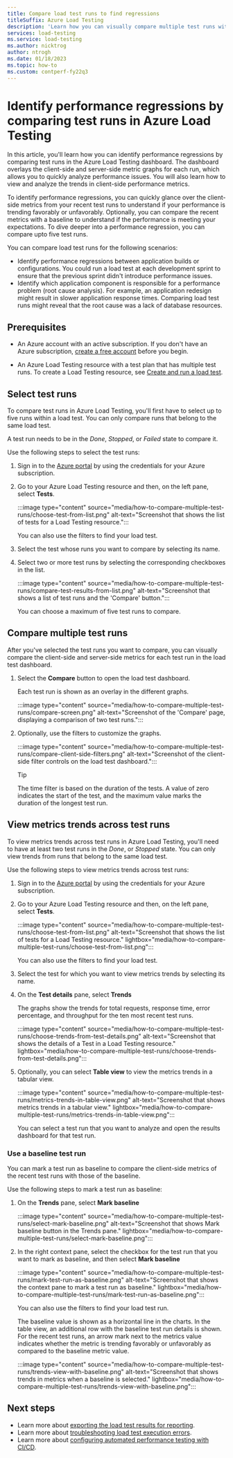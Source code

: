 ```yaml
---
title: Compare load test runs to find regressions
titleSuffix: Azure Load Testing
description: 'Learn how you can visually compare multiple test runs with Azure Load Testing to identify and analyze performance regressions.'
services: load-testing
ms.service: load-testing
ms.author: nicktrog
author: ntrogh
ms.date: 01/18/2023
ms.topic: how-to
ms.custom: contperf-fy22q3
---
```


# Identify performance regressions by comparing test runs in Azure Load Testing

In this article, you'll learn how you can identify performance regressions by comparing test runs in the Azure Load Testing dashboard. The dashboard overlays the client-side and server-side metric graphs for each run, which allows you to quickly analyze performance issues. You will also learn how to view and analyze the trends in client-side performance metrics. 

To identify performance regressions, you can quickly glance over the client-side metrics from your recent test runs to understand if your performance is trending favorably or unfavorably. Optionally, you can compare the recent metrics with a baseline to understand if the performance is meeting your expectations. To dive deeper into a performance regression, you can compare upto five test runs.

You can compare load test runs for the following scenarios:

- Identify performance regressions between application builds or configurations. You could run a load test at each development sprint to ensure that the previous sprint didn't introduce performance issues.
- Identify which application component is responsible for a performance problem (root cause analysis). For example, an application redesign might result in slower application response times. Comparing load test runs might reveal that the root cause was a lack of database resources.

## Prerequisites

- An Azure account with an active subscription. If you don't have an Azure subscription, [create a free account](https://azure.microsoft.com/free/?WT.mc_id=A261C142F) before you begin.  

- An Azure Load Testing resource with a test plan that has multiple test runs. To create a Load Testing resource, see [Create and run a load test](./quickstart-create-and-run-load-test.md).

## Select test runs

To compare test runs in Azure Load Testing, you'll first have to select up to five runs within a load test. You can only compare runs that belong to the same load test.

A test run needs to be in the *Done*, *Stopped*, or *Failed* state to compare it.

Use the following steps to select the test runs:

1. Sign in to the [Azure portal](https://portal.azure.com) by using the credentials for your Azure subscription.

1. Go to your Azure Load Testing resource and then, on the left pane, select **Tests**.

    :::image type="content" source="media/how-to-compare-multiple-test-runs/choose-test-from-list.png" alt-text="Screenshot that shows the list of tests for a Load Testing resource.":::

    You can also use the filters to find your load test.

1. Select the test whose runs you want to compare by selecting its name.

1. Select two or more test runs by selecting the corresponding checkboxes in the list.

    :::image type="content" source="media/how-to-compare-multiple-test-runs/compare-test-results-from-list.png" alt-text="Screenshot that shows a list of test runs and the 'Compare' button.":::

    You can choose a maximum of five test runs to compare.

## Compare multiple test runs

After you've selected the test runs you want to compare, you can visually compare the client-side and server-side metrics for each test run in the load test dashboard.

1. Select the **Compare** button to open the load test dashboard.
    
    Each test run is shown as an overlay in the different graphs.

    :::image type="content" source="media/how-to-compare-multiple-test-runs/compare-screen.png" alt-text="Screenshot of the 'Compare' page, displaying a comparison of two test runs.":::

1. Optionally, use the filters to customize the graphs.

    :::image type="content" source="media/how-to-compare-multiple-test-runs/compare-client-side-filters.png" alt-text="Screenshot of the client-side filter controls on the load test dashboard.":::

    > [!TIP]
    > The time filter is based on the duration of the tests. A value of zero indicates the start of the test, and the maximum value marks the duration of the longest test run. 

## View metrics trends across test runs

To view metrics trends across test runs in Azure Load Testing, you'll need to have at least two test runs in the *Done*, or *Stopped* state. You can only view trends from runs that belong to the same load test.

Use the following steps to view metrics trends across test runs:

1. Sign in to the [Azure portal](https://portal.azure.com) by using the credentials for your Azure subscription.

1. Go to your Azure Load Testing resource and then, on the left pane, select **Tests**.

    :::image type="content" source="media/how-to-compare-multiple-test-runs/choose-test-from-list.png" alt-text="Screenshot that shows the list of tests for a Load Testing resource." lightbox="media/how-to-compare-multiple-test-runs/choose-test-from-list.png":::

    You can also use the filters to find your load test.
1. Select the test for which you want to view metrics trends by selecting its name.

1. On the **Test details** pane, select **Trends**

    The graphs show the trends for total requests, response time, error percentage, and throughput for the ten most recent test runs.

    :::image type="content" source="media/how-to-compare-multiple-test-runs/choose-trends-from-test-details.png" alt-text="Screenshot that shows the details of a Test in a Load Testing resource." lightbox="media/how-to-compare-multiple-test-runs/choose-trends-from-test-details.png":::
   
1. Optionally, you can select **Table view** to view the metrics trends in a tabular view.

    :::image type="content" source="media/how-to-compare-multiple-test-runs/metrics-trends-in-table-view.png" alt-text="Screenshot that shows metrics trends in a tabular view." lightbox="media/how-to-compare-multiple-test-runs/metrics-trends-in-table-view.png":::

    You can select a test run that you want to analyze and open the results dashboard for that test run.

### Use a baseline test run

You can mark a test run as baseline to compare the client-side metrics of the recent test runs with those of the baseline. 

Use the following steps to mark a test run as baseline:

1. On the **Trends** pane, select **Mark baseline**

    :::image type="content" source="media/how-to-compare-multiple-test-runs/select-mark-baseline.png" alt-text="Screenshot that shows Mark baseline button in the Trends pane." lightbox="media/how-to-compare-multiple-test-runs/select-mark-baseline.png":::

1. In the right context pane, select the checkbox for the test run that you want to mark as baseline, and then select **Mark baseline**

    :::image type="content" source="media/how-to-compare-multiple-test-runs/mark-test-run-as-baseline.png" alt-text="Screenshot that shows the context pane to mark a test run as baseline." lightbox="media/how-to-compare-multiple-test-runs/mark-test-run-as-baseline.png":::
   
    You can also use the filters to find your load test run.

    The baseline value is shown as a horizontal line in the charts. In the table view, an additional row with the baseline test run details is shown. For the recent test runs, an arrow mark next to the metrics 
    value indicates whether the metric is trending favorably or unfavorably as compared to the baseline metric value. 

    :::image type="content" source="media/how-to-compare-multiple-test-runs/trends-view-with-baseline.png" alt-text="Screenshot that shows trends in metrics when a baseline is selected." lightbox="media/how-to-compare-multiple-test-runs/trends-view-with-baseline.png":::

## Next steps

- Learn more about [exporting the load test results for reporting](./how-to-export-test-results.md).
- Learn more about [troubleshooting load test execution errors](./how-to-troubleshoot-failing-test.md).
- Learn more about [configuring automated performance testing with CI/CD](./tutorial-identify-performance-regression-with-cicd.md).
